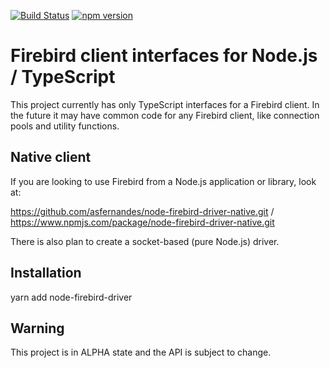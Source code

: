 [![Build Status](https://travis-ci.org/asfernandes/node-firebird-driver.svg?branch=master)](https://travis-ci.org/asfernandes/node-firebird-driver)
[![npm version](https://badge.fury.io/js/node-firebird-driver.svg)](https://www.npmjs.com/package/node-firebird-driver)

# Firebird client interfaces for Node.js / TypeScript

This project currently has only TypeScript interfaces for a Firebird client. In the future it may have common code for any Firebird client,
like connection pools and utility functions.

## Native client

If you are looking to use Firebird from a Node.js application or library, look at:

https://github.com/asfernandes/node-firebird-driver-native.git / https://www.npmjs.com/package/node-firebird-driver-native.git

There is also plan to create a socket-based (pure Node.js) driver.

## Installation

yarn add node-firebird-driver

## Warning

This project is in ALPHA state and the API is subject to change.

